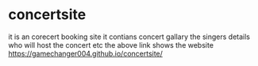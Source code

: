 # concertsite
it is an corecert booking site 
it contians concert gallary
the singers details who will host the concert etc
the above link shows the website
https://gamechanger004.github.io/concertsite/
